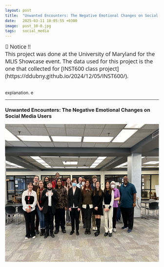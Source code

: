 ```yaml
---
layout: post
title:  "Unwanted Encounters: The Negative Emotional Changes on Social Media Users "
date:   2025-03-11 18:05:55 +0300
image:  post_10-0.jpg
tags:   social_media    
---
```



<div class="notice--gray">
   <span style="font-size: 18px; font-family: Open Sans;">
      📢 Notice !!    <br>
      This project was done at the University of Maryland for the MLIS Showcase event.
      The data used for this project is the one that collected for [INST600 class project](https://ddubny.github.io/2024/12/05/INST600/).     
   </span>
</div>

<br>
<br>


<justify>  
explanation.</u>
 </justify>e

---
### Unwanted Encounters: The Negative Emotional Changes on Social Media Users

<center> <img src="/images/MLIS_poster_showcase.jpg" width="600" height="450"> </center>

